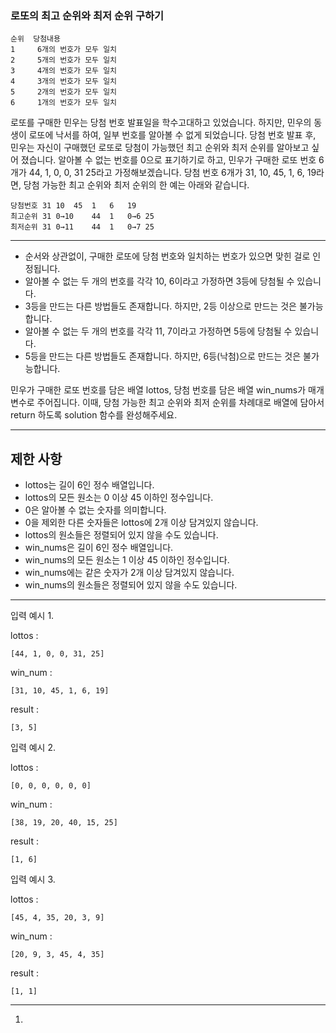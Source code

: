 ### 로또의 최고 순위와 최저 순위 구하기

    순위  당첨내용
    1     6개의 번호가 모두 일치
    2     5개의 번호가 모두 일치
    3     4개의 번호가 모두 일치
    4     3개의 번호가 모두 일치
    5     2개의 번호가 모두 일치
    6     1개의 번호가 모두 일치


로또를 구매한 민우는 당첨 번호 발표일을 학수고대하고 있었습니다. 하지만, 민우의 동생이 로또에 낙서를 하여, 일부 번호를 알아볼 수 없게 되었습니다. 당첨 번호 발표 후, 민우는 자신이 구매했던 로또로 당첨이 가능했던 최고 순위와 최저 순위를 알아보고 싶어 졌습니다. 알아볼 수 없는 번호를 0으로 표기하기로 하고, 민우가 구매한 로또 번호 6개가 44, 1, 0, 0, 31 25라고 가정해보겠습니다. 당첨 번호 6개가 31, 10, 45, 1, 6, 19라면, 당첨 가능한 최고 순위와 최저 순위의 한 예는 아래와 같습니다.


    당첨번호 31	10	45	1	6	19
    최고순위 31	0→10	44	1	0→6	25
    최저순위 31	0→11	44	1	0→7	25
  
  
----

- 순서와 상관없이, 구매한 로또에 당첨 번호와 일치하는 번호가 있으면 맞힌 걸로 인정됩니다.
- 알아볼 수 없는 두 개의 번호를 각각 10, 6이라고 가정하면 3등에 당첨될 수 있습니다.
- 3등을 만드는 다른 방법들도 존재합니다. 하지만, 2등 이상으로 만드는 것은 불가능합니다.
- 알아볼 수 없는 두 개의 번호를 각각 11, 7이라고 가정하면 5등에 당첨될 수 있습니다.
- 5등을 만드는 다른 방법들도 존재합니다. 하지만, 6등(낙첨)으로 만드는 것은 불가능합니다.

민우가 구매한 로또 번호를 담은 배열 lottos, 당첨 번호를 담은 배열 win_nums가 매개변수로 주어집니다. 이때, 당첨 가능한 최고 순위와 최저 순위를 차례대로 배열에 담아서 return 하도록 solution 함수를 완성해주세요.

----

## 제한 사항

- lottos는 길이 6인 정수 배열입니다.
- lottos의 모든 원소는 0 이상 45 이하인 정수입니다.
- 0은 알아볼 수 없는 숫자를 의미합니다.
- 0을 제외한 다른 숫자들은 lottos에 2개 이상 담겨있지 않습니다.
- lottos의 원소들은 정렬되어 있지 않을 수도 있습니다.
- win_nums은 길이 6인 정수 배열입니다.
- win_nums의 모든 원소는 1 이상 45 이하인 정수입니다.
- win_nums에는 같은 숫자가 2개 이상 담겨있지 않습니다.
- win_nums의 원소들은 정렬되어 있지 않을 수도 있습니다.


---


입력 예시 1.

lottos :

    [44, 1, 0, 0, 31, 25]

win_num :

    [31, 10, 45, 1, 6, 19]

result :
    
    [3, 5]


입력 예시 2.

lottos :

    [0, 0, 0, 0, 0, 0]

win_num :

    [38, 19, 20, 40, 15, 25]

result :

    [1, 6]
    
입력 예시 3.

lottos :
    
    [45, 4, 35, 20, 3, 9]
    
win_num :

    [20, 9, 3, 45, 4, 35]
    
result :

    [1, 1]
    


---

  1. 
